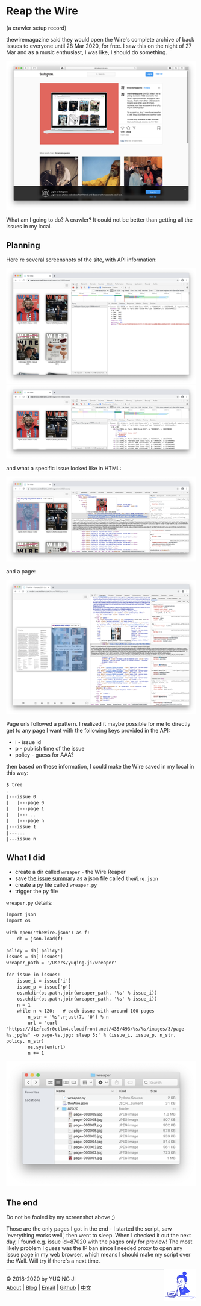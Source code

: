# Reap the Wire

(a crawler setup record)

thewiremagazine said they would open the Wire's complete archive of back issues to everyone until 28 Mar 2020, for free. I saw this on the night of 27 Mar and as a music enthusiast, I was like, I should do something.

![thewiremagazine-post](./thewiremagazine-post.png) 

What am I going to do? A crawler? It could not be better than getting all the issues in my local. 

## Planning

Here're several screenshots of the site, with API information:

![issues](./issues.png)
![issue-info](./issue-info.png)

and what a specific issue looked like in HTML:

![issue-cover](./issue-cover.png)

and a page:

![page](./page.png)

Page urls followed a pattern. I realized it maybe possible for me to directly get to any page I want with the following keys provided in the API:
- i - issue id
- p - publish time of the issue
- policy - guess for AAA?

then based on these information, I could make the Wire saved in my local in this way:
```
$ tree
.
|---issue 0
|   |---page 0
|   |---page 1
|   |---...
|   |---page n
|---issue 1
|---...
|---issue n
```

## What I did

- create a dir called `wreaper` - the Wire Reaper
- save [the issue summary](https://reader.exacteditions.com/magazines/493/issues/list?page=1&per_page=1000&version=3) as a json file called `theWire.json`
- create a py file called `wreaper.py`
- trigger the py file

`wreaper.py` details:
```
import json
import os

with open('theWire.json') as f:
    db = json.load(f)

policy = db['policy']
issues = db['issues']
wreaper_path = '/Users/yuqing.ji/wreaper'

for issue in issues: 
    issue_i = issue['i']
    issue_p = issue['p']
    os.mkdir(os.path.join(wreaper_path, '%s' % issue_i))
    os.chdir(os.path.join(wreaper_path, '%s' % issue_i))
    n = 1
    while n < 120:   # each issue with around 100 pages
        n_str = '%s'.rjust(7, '0') % n
        url = 'curl "https://d1zfca9r0ctlm4.cloudfront.net/435/493/%s/%s/images/3/page-%s.jpg%s" -o page-%s.jpg; sleep 5;' % (issue_i, issue_p, n_str, policy, n_str)
        os.system(url)
        n += 1
```
![the-end](./the-end.png)

## The end

Do not be fooled by my screenshot above ;) 

Those are the only pages I got in the end - I started the script, saw 'everything works well', then went to sleep. When I checked it out the next day, I found e.g. issue id=87020 with the pages only for preview! 
The most likely problem I guess was the IP ban since I needed proxy to open any issue page in my web browser, which means I should make my script over the Wall. Will try if there's a next time.

<div><a href="https://vjyq.github.io/daily"><img src="avatar.png" style="float:right;width:85px;height:85px"/></a></div><div style="border-top:1px solid #e1e4e8;padding-top:16px"></div>
<div>© 2018-2020 by YUQING JI</div>
<div style="padding-top:0.3em"><a href="https://vjyq.github.io/en/about">About</a> | <a href="https://vjyq.github.io/">Blog</a> | <a href="mailto:yuqing.ji@outlook.com">Email</a> | <a href="https://github.com/vjyq">Github</a> | <a href="https://vjyq.github.io/zh">中文</a></div>